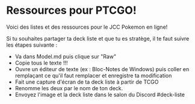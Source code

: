 # Ressources pour PTCGO!

Voici des listes et des ressources pour le JCC Pokemon en ligne!

Si tu souhaites partager ta deck liste et que tu es stratège, il te faut suivre les étapes suivante :

* Va dans Model.md puis clique sur "Raw"
* Copie tous le texte !!!
* Ouvre un éditeur de texte (ex : Bloc-Notes de Windows) puis coller en remplaçant ce qu'il faut remplacer et enregistre ta modification
* Fait une capture d'écran de ta deck liste à partir de TCGO
* Renomme les deux par le nom de ton deck.
* Envoyez l'image et la deck liste dans le salon du Discord #deck-liste
